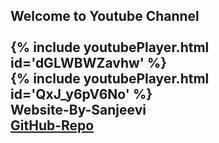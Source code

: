 ## Welcome to Youtube Channel<br><br>{% include youtubePlayer.html id='dGLWBWZavhw' %}<br>{% include youtubePlayer.html id='QxJ_y6pV6No' %}<br>Website-By-Sanjeevi <br> <a href='https://github.com/SSanjeevi/videos'>GitHub-Repo</a>